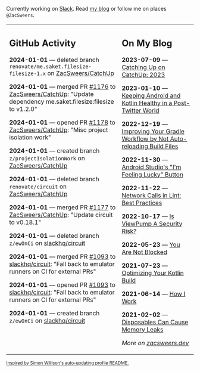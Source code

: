 Currently working on [Slack](https://slack.com/). Read [my blog](https://zacsweers.dev/) or follow me on places `@ZacSweers`.

<table><tr><td valign="top" width="60%">

## GitHub Activity
<!-- githubActivity starts -->
**2024-01-01** — deleted branch `renovate/me.saket.filesize-filesize-1.x` on [ZacSweers/CatchUp](https://github.com/ZacSweers/CatchUp)

**2024-01-01** — merged PR [#1176](https://github.com/ZacSweers/CatchUp/pull/1176) to [ZacSweers/CatchUp](https://github.com/ZacSweers/CatchUp): "Update dependency me.saket.filesize:filesize to v1.2.0"

**2024-01-01** — opened PR [#1178](https://github.com/ZacSweers/CatchUp/pull/1178) to [ZacSweers/CatchUp](https://github.com/ZacSweers/CatchUp): "Misc project isolation work"

**2024-01-01** — created branch `z/projectIsolationWork` on [ZacSweers/CatchUp](https://github.com/ZacSweers/CatchUp)

**2024-01-01** — deleted branch `renovate/circuit` on [ZacSweers/CatchUp](https://github.com/ZacSweers/CatchUp)

**2024-01-01** — merged PR [#1177](https://github.com/ZacSweers/CatchUp/pull/1177) to [ZacSweers/CatchUp](https://github.com/ZacSweers/CatchUp): "Update circuit to v0.18.1"

**2024-01-01** — deleted branch `z/ewOnCi` on [slackhq/circuit](https://github.com/slackhq/circuit)

**2024-01-01** — merged PR [#1093](https://github.com/slackhq/circuit/pull/1093) to [slackhq/circuit](https://github.com/slackhq/circuit): "Fall back to emulator runners on CI for external PRs"

**2024-01-01** — opened PR [#1093](https://github.com/slackhq/circuit/pull/1093) to [slackhq/circuit](https://github.com/slackhq/circuit): "Fall back to emulator runners on CI for external PRs"

**2024-01-01** — created branch `z/ewOnCi` on [slackhq/circuit](https://github.com/slackhq/circuit)
<!-- githubActivity ends -->
</td><td valign="top" width="40%">

## On My Blog
<!-- blog starts -->
**2023-07-09** — [Catching Up on CatchUp: 2023](https://www.zacsweers.dev/catching-up-on-catchup-2023/)

**2023-01-10** — [Keeping Android and Kotlin Healthy in a Post-Twitter World](https://www.zacsweers.dev/keeping-android-healthy/)

**2022-12-19** — [Improving Your Gradle Workflow by Not Auto-reloading Build Files](https://www.zacsweers.dev/improving-your-workflow-by-not-auto-reloading-build-files/)

**2022-11-30** — [Android Studio's "I'm Feeling Lucky" Button](https://www.zacsweers.dev/android-studios-im-feeling-lucky-button/)

**2022-11-22** — [Network Calls in Lint: Best Practices](https://www.zacsweers.dev/network-calls-in-lint-best-practices/)

**2022-10-17** — [Is ViewPump A Security Risk?](https://www.zacsweers.dev/is-viewpump-a-security-risk/)

**2022-05-23** — [You Are Not Blocked](https://www.zacsweers.dev/you-are-not-blocked/)

**2021-07-23** — [Optimizing Your Kotlin Build](https://www.zacsweers.dev/optimizing-your-kotlin-build/)

**2021-06-14** — [How I Work](https://www.zacsweers.dev/how-i-work/)

**2021-02-02** — [Disposables Can Cause Memory Leaks](https://www.zacsweers.dev/disposables-can-cause-memory-leaks/)
<!-- blog ends -->
_More on [zacsweers.dev](https://zacsweers.dev/)_
</td></tr></table>

<sub><a href="https://simonwillison.net/2020/Jul/10/self-updating-profile-readme/">Inspired by Simon Willison's auto-updating profile README.</a></sub>